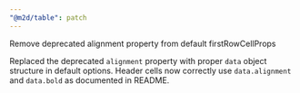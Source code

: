 ```yaml
---
"@m2d/table": patch
---
```


Remove deprecated alignment property from default firstRowCellProps

Replaced the deprecated `alignment` property with proper `data` object structure in default options. Header cells now correctly use `data.alignment` and `data.bold` as documented in README.
